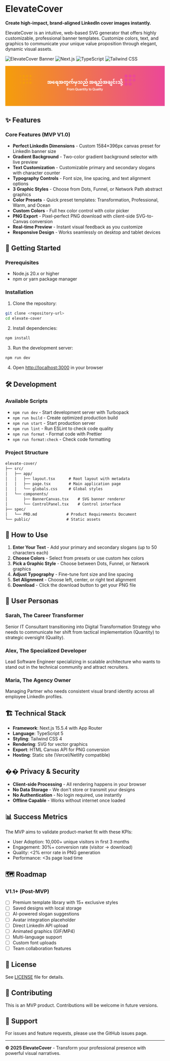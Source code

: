 # ElevateCover

**Create high-impact, brand-aligned LinkedIn cover images instantly.**

ElevateCover is an intuitive, web-based SVG generator that offers highly customizable, professional banner templates. Customize colors, text, and graphics to communicate your unique value proposition through elegant, dynamic visual assets.

![ElevateCover Banner](https://img.shields.io/badge/Status-MVP%20V1.0-brightgreen)
![Next.js](https://img.shields.io/badge/Next.js-15.5.4-black)
![TypeScript](https://img.shields.io/badge/TypeScript-5.0-blue)
![Tailwind CSS](https://img.shields.io/badge/Tailwind%20CSS-4.0-38bdf8)

![ElevateCover Screenshot](assets/elevate-cover-1759859101807.png)

## ✨ Features

### Core Features (MVP V1.0)

- **Perfect LinkedIn Dimensions** - Custom 1584×396px canvas preset for LinkedIn banner size
- **Gradient Background** - Two-color gradient background selector with live preview
- **Text Customization** - Customizable primary and secondary slogans with character counter
- **Typography Controls** - Font size, line spacing, and text alignment options
- **3 Graphic Styles** - Choose from Dots, Funnel, or Network Path abstract graphics
- **Color Presets** - Quick preset templates: Transformation, Professional, Warm, and Ocean
- **Custom Colors** - Full hex color control with color picker
- **PNG Export** - Pixel-perfect PNG download with client-side SVG-to-Canvas conversion
- **Real-time Preview** - Instant visual feedback as you customize
- **Responsive Design** - Works seamlessly on desktop and tablet devices

## 🚀 Getting Started

### Prerequisites

- Node.js 20.x or higher
- npm or yarn package manager

### Installation

1. Clone the repository:

```bash
git clone <repository-url>
cd elevate-cover
```

2. Install dependencies:

```bash
npm install
```

3. Run the development server:

```bash
npm run dev
```

4. Open [http://localhost:3000](http://localhost:3000) in your browser

## 🛠️ Development

### Available Scripts

- `npm run dev` - Start development server with Turbopack
- `npm run build` - Create optimized production build
- `npm run start` - Start production server
- `npm run lint` - Run ESLint to check code quality
- `npm run format` - Format code with Prettier
- `npm run format:check` - Check code formatting

### Project Structure

```
elevate-cover/
├── src/
│   ├── app/
│   │   ├── layout.tsx      # Root layout with metadata
│   │   ├── page.tsx        # Main application page
│   │   └── globals.css     # Global styles
│   └── components/
│       ├── BannerCanvas.tsx    # SVG banner renderer
│       └── ControlPanel.tsx    # Control interface
├── spec/
│   └── PRD.md             # Product Requirements Document
└── public/                # Static assets
```

## 🎨 How to Use

1. **Enter Your Text** - Add your primary and secondary slogans (up to 50 characters each)
2. **Choose Colors** - Select from presets or use custom hex colors
3. **Pick a Graphic Style** - Choose between Dots, Funnel, or Network graphics
4. **Adjust Typography** - Fine-tune font size and line spacing
5. **Set Alignment** - Choose left, center, or right text alignment
6. **Download** - Click the download button to get your PNG file

## 🎯 User Personas

### Sarah, The Career Transformer

Senior IT Consultant transitioning into Digital Transformation Strategy who needs to communicate her shift from tactical implementation (Quantity) to strategic oversight (Quality).

### Alex, The Specialized Developer

Lead Software Engineer specializing in scalable architecture who wants to stand out in the technical community and attract recruiters.

### Maria, The Agency Owner

Managing Partner who needs consistent visual brand identity across all employee LinkedIn profiles.

## 🏗️ Technical Stack

- **Framework**: Next.js 15.5.4 with App Router
- **Language**: TypeScript 5
- **Styling**: Tailwind CSS 4
- **Rendering**: SVG for vector graphics
- **Export**: HTML Canvas API for PNG conversion
- **Hosting**: Static site (Vercel/Netlify compatible)

## �� Privacy & Security

- **Client-side Processing** - All rendering happens in your browser
- **No Data Storage** - We don't store or transmit your designs
- **No Authentication** - No login required, use instantly
- **Offline Capable** - Works without internet once loaded

## 📊 Success Metrics

The MVP aims to validate product-market fit with these KPIs:

- User Adoption: 10,000+ unique visitors in first 3 months
- Engagement: 30%+ conversion rate (visitor → download)
- Quality: <2% error rate in PNG generation
- Performance: <3s page load time

## 🗺️ Roadmap

### V1.1+ (Post-MVP)

- [ ] Premium template library with 15+ exclusive styles
- [ ] Saved designs with local storage
- [ ] AI-powered slogan suggestions
- [ ] Avatar integration placeholder
- [ ] Direct LinkedIn API upload
- [ ] Animated graphics (GIF/MP4)
- [ ] Multi-language support
- [ ] Custom font uploads
- [ ] Team collaboration features

## 📝 License

See [LICENSE](./LICENSE) file for details.

## 🤝 Contributing

This is an MVP product. Contributions will be welcome in future versions.

## 📧 Support

For issues and feature requests, please use the GitHub issues page.

---

**© 2025 ElevateCover** - Transform your professional presence with powerful visual narratives.
